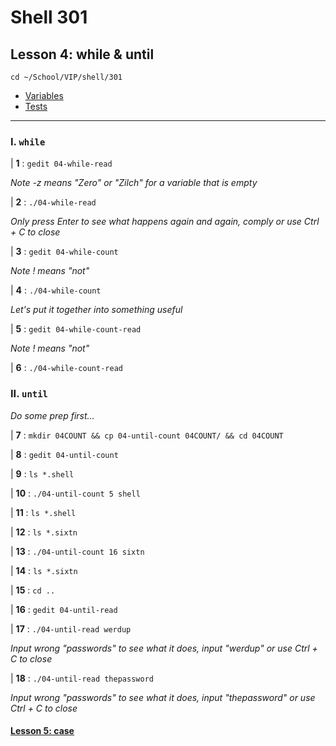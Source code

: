 # Shell 301
## Lesson 4: while & until

`cd ~/School/VIP/shell/301`

- [Variables](https://github.com/inkVerb/vip/blob/master/Cheat-Sheets/Variables.md)
- [Tests](https://github.com/inkVerb/vip/blob/master/Cheat-Sheets/Tests.md)

___

### I. `while`

| **1** : `gedit 04-while-read`

*Note -z means "Zero" or "Zilch" for a variable that is empty*

| **2** : `./04-while-read`

*Only press Enter to see what happens again and again, comply or use Ctrl + C to close*

| **3** : `gedit 04-while-count`

*Note ! means "not"*

| **4** : `./04-while-count`

*Let's put it together into something useful*

| **5** : `gedit 04-while-count-read`

*Note ! means "not"*

| **6** : `./04-while-count-read`

### II. `until`

*Do some prep first...*

| **7** : `mkdir 04COUNT && cp 04-until-count 04COUNT/ && cd 04COUNT`

| **8** : `gedit 04-until-count`

| **9** : `ls *.shell`

| **10** : `./04-until-count 5 shell`

| **11** : `ls *.shell`

| **12** : `ls *.sixtn`

| **13** : `./04-until-count 16 sixtn`

| **14** : `ls *.sixtn`

| **15** : `cd ..`

| **16** : `gedit 04-until-read`

| **17** : `./04-until-read werdup`

*Input wrong "passwords" to see what it does, input "werdup" or use Ctrl + C to close*

| **18** : `./04-until-read thepassword`

*Input wrong "passwords" to see what it does, input "thepassword" or use Ctrl + C to close*

#### [Lesson 5: case](https://github.com/inkVerb/vip/blob/master/301-shell/Lesson-05.md)
